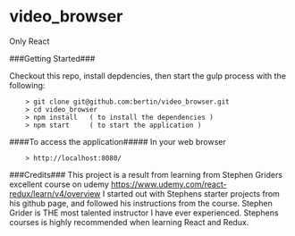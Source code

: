 # video_browser

Only React


###Getting Started###

Checkout this repo, install depdencies, then start the gulp process with the following:

```
	> git clone git@github.com:bertin/video_browser.git
	> cd video_browser
	> npm install	( to install the dependencies )
	> npm start		( to start the application )
```

####To access the application#####
In your web browser
```
	> http://localhost:8080/
```

###Credits###
This project is a result from learning from Stephen Griders excellent course on udemy https://www.udemy.com/react-redux/learn/v4/overview
I started out with Stephens starter projects from his github page, and followed his instructions from the course.
Stephen Grider is THE most talented instructor I have ever experienced. 
Stephens courses is highly recommended when learning React and Redux.